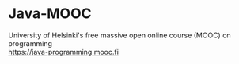 # Java-MOOC

University of Helsinki's free massive open online course (MOOC) on programming  
https://java-programming.mooc.fi
